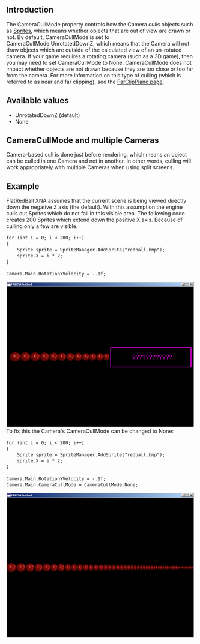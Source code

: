 ## Introduction

The CameraCullMode property controls how the Camera *culls* objects such as [Sprites](/frb/docs/index.php?title=FlatRedBall.Sprite "FlatRedBall.Sprite"), which means whether objects that are out of view are drawn or not. By default, CameraCullMode is set to CameraCullMode.UnrotatedDownZ, which means that the Camera will not draw objects which are outside of the calculated view of an un-rotated camera. If your game requires a rotating camera (such as a 3D game), then you may need to set CameraCullMode to None. CameraCullMode does not impact whether objects are not drawn because they are too close or too far from the camera. For more information on this type of culling (which is referred to as near and far clipping), see the [FarClipPlane page](/frb/docs/index.php?title=FlatRedBall.Camera.FarClipPlane "FlatRedBall.Camera.FarClipPlane").

## Available values

-   UnrotatedDownZ (default)
-   None

## CameraCullMode and multiple Cameras

Camera-based cull is done just before rendering, which means an object can be culled in one Camera and not in another. In other words, culling will work appropriately with multiple Cameras when using split screens.

## Example

FlatRedBall XNA assumes that the current scene is being viewed directly down the negative Z axis (the default). With this assumption the engine culls out Sprites which do not fall in this visible area. The following code creates 200 Sprites which extend down the positive X axis. Because of culling only a few are visible.

    for (int i = 0; i < 200; i++)
    {
        Sprite sprite = SpriteManager.AddSprite("redball.bmp");
        sprite.X = i * 2;
    }

    Camera.Main.RotationYVelocity = -.1f;

![200SpritesWithCulling.png](/media/migrated_media-200SpritesWithCulling.png) To fix this the Camera's CameraCullMode can be changed to None:

    for (int i = 0; i < 200; i++)
    {
        Sprite sprite = SpriteManager.AddSprite("redball.bmp");
        sprite.X = i * 2;
    }

    Camera.Main.RotationYVelocity = -.1f;
    Camera.Main.CameraCullMode = CameraCullMode.None;

![200SpritesCullingOff.png](/media/migrated_media-200SpritesCullingOff.png)
